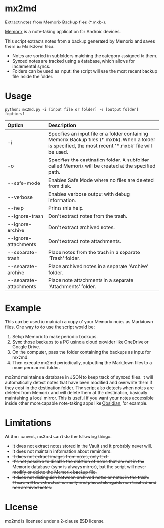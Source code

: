 # mx2md
Extract notes from Memorix Backup files (*.mxbk).

[Memorix](https://play.google.com/store/apps/details?id=panama.android.notes) is a note-taking application for Android devices.

This script extracts notes from a backup generated by Memorix and saves them as Markdown files.
- Notes are sorted in subfolders matching the category assigned to them.
- Synced notes are tracked using a database, which allows for incremental syncs.
- Folders can be used as input: the script will use the most recent backup file inside the folder.

# Usage
```
python3 mx2md.py -i [input file or folder] -o [output folder] [options]
```
| Option                 | Description                                                                                                                                             |
|:-----------------------|:--------------------------------------------------------------------------------------------------------------------------------------------------------|
| -i                     | Specifies an input file or a folder containing Memorix Backup files (\*.mxbk). When a folder is specified, the most recent '\*.mxbk' file will be used. |
| -o                     | Specifies the destination folder. A subfolder called Memorix will be created at the specified path.                                                     |
| --safe-mode            | Enables Safe Mode where no files are deleted from disk.                                                                                                 |
| --verbose              | Enables verbose output with debug information.                                                                                                          |
| --help                 | Prints this help.                                                                                                                                       |
| --ignore-trash         | Don't extract notes from the trash.                                                                                                                     |
| --ignore-archive       | Don't extract archived notes.                                                                                                                           |
| --ignore-attachments   | Don't extract note attachments.                                                                                                                         |
| --separate-trash       | Place notes from the trash in a separate 'Trash' folder.                                                                                                |
| --separate-archive     | Place archived notes in a separate 'Archive' folder.                                                                                                    |
| --separate-attachments | Place note attachments in a separate 'Attachments' folder.                                                                                              |

# Example
This can be used to maintain a copy of your Memorix notes as Markdown files. One way to do use the script would be:
1. Setup Memorix to make periodic backups.
2. Sync those backups to a PC using a cloud provider like OneDrive or Google Drive.
3. On the computer, pass the folder containing the backups as input for mx2md.
4. Then execute mx2md periodically, outputting the Markdown files to a more permanent folder.

mx2md maintains a database in JSON to keep track of synced files. It will automatically detect notes that have been modified and overwrite them if they exist in the destination folder. The script also detects when notes are deleted from Memorix and will delete them at the destination, basically maintaining a local mirror. This is useful if you want your notes accessible inside other more capable note-taking apps like [Obsidian](https://obsidian.md/), for example.

# Limitations
At the moment, mx2md can't do the following things:
- It does not extract notes stored in the Vault and it probably never will.
- It does not maintain information about reminders.
- ~~It does not extract images from notes, only text.~~
- ~~It's not possible to disable the deletion of notes that are not in the Memorix database (sync is always mirror), but the script will never modify or delete the Memorix backup file.~~
- ~~It does not distinguish between archived notes or notes in the trash. Those will be extracted normally and placed alongside non trashed and non archived notes.~~

# License
mx2md is licensed under a 2-clause BSD license.
